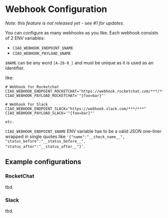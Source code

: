 # Webhook Configuration

*Note: this feature is not released yet - see #1 for updates.*

You can configure as many webhooks as you like. Each webhook consists of 2 ENV variables:

* `CIAO_WEBHOOK_ENDPOINT_$NAME`
* `CIAO_WEBHOOK_PAYLOAD_$NAME`

`$NAME` can be any word `[A-Z0-9_]` and must be unique as it is used as an identifier.

like:

````
# Webhook for Rocketchat
CIAO_WEBHOOK_ENDPOINT_ROCKETCHAT="https://webhook.rocketchat.com/***/***"
CIAO_WEBHOOK_PAYLOAD_ROCKETCHAT='"{foo=bar}"'

# Webhook for Slack
CIAO_WEBHOOK_ENDPOINT_SLACK="https://webhook.slack.com/***/***"
CIAO_WEBHOOK_PAYLOAD_SLACK='"{foo=bar}"'

etc.
````

`CIAO_WEBHOOK_ENDPOINT_$NAME` ENV variable has to be a valid JSON one-liner wrapped in single quotes like `'{"name":"__check_name__", "status_before":"__status_before__", "status_after":"__status_after__"}'`.

## Example configurations

### RocketChat

tbd.

### Slack

tbd.
